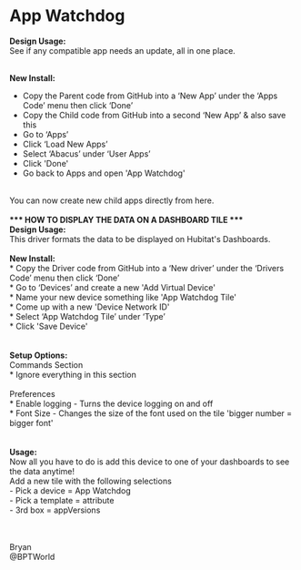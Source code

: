 # App Watchdog
<b>Design Usage:</b><br>
See if any compatible app needs an update, all in one place.<br><br>

<b>New Install:</b><br>
* Copy the Parent code from GitHub into a ‘New App’ under the ‘Apps Code’ menu then click ‘Done’
* Copy the Child code from GitHub into a second ‘New App’ & also save this
* Go to ‘Apps’
* Click ‘Load New Apps’
* Select ‘Abacus’ under ‘User Apps’
* Click 'Done'
* Go back to Apps and open 'App Watchdog'
<br>
You can now create new child apps directly from here.<br><br>
<b>*** HOW TO DISPLAY THE DATA ON A DASHBOARD TILE ***</b><br>
<b>Design Usage:</b><br>
This driver formats the data to be displayed on Hubitat's Dashboards.<br><br>
<b>New Install:</b><br>
* Copy the Driver code from GitHub into a ‘New driver’ under the ‘Drivers Code’ menu then click ‘Done’<br>
* Go to ‘Devices’ and create a new 'Add Virtual Device'<br>
* Name your new device something like 'App Watchdog Tile'<br>
* Come up with a new 'Device Network ID'<br>
* Select ‘App Watchdog Tile’ under ‘Type’<br>
* Click 'Save Device'<br>
<br><br>
<b>Setup Options:</b><br>
Commands Section<br>
* Ignore everything in this section
<br><br>
Preferences<br>
* Enable logging - Turns the device logging on and off<br>
* Font Size - Changes the size of the font used on the tile 'bigger number = bigger font'<br>
<br><br>
<b>Usage:</b><br>
Now all you have to do is add this device to one of your dashboards to see the data anytime!<br>
Add a new tile with the following selections<br>
- Pick a device = App Watchdog<br>
- Pick a template = attribute<br>
- 3rd box = appVersions<br>


<br><br>
Bryan<br>
@BPTWorld

